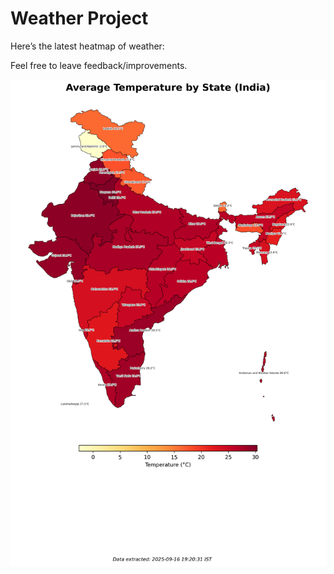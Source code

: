 # Weather Project

Here’s the latest heatmap of weather:

Feel free to leave feedback/improvements.

![India Heatmap](docs/assets/india_heatmap.png?v=C96B29)
